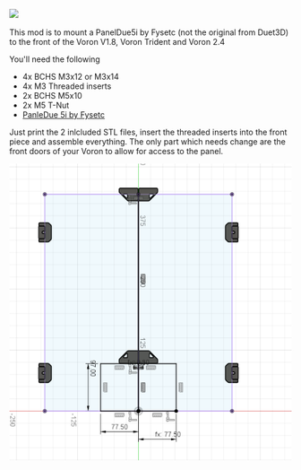 ![](./Pictures/Foto1.png)

This mod is to mount a PanelDue5i by Fysetc (not the original from Duet3D) to the front of the Voron V1.8, Voron Trident and Voron 2.4

You'll need the following

- 4x BCHS M3x12 or M3x14 
- 4x M3 Threaded inserts
- 2x BCHS M5x10
- 2x M5 T-Nut
- [PanleDue 5i by Fysetc](https://s.click.aliexpress.com/e/_AMeWVN)

Just print the 2 inlcluded STL files, insert the threaded inserts into the front piece and assemble everything. The only part which needs change are the front doors of your Voron to allow for access to the panel.

![](./Pictures/NewCut.png)

